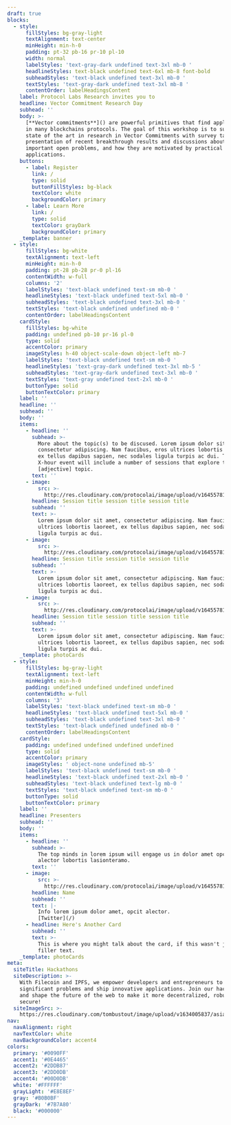 ```yaml
---
draft: true
blocks:
  - style:
      fillStyles: bg-gray-light
      textAlignment: text-center
      minHeight: min-h-0
      padding: pt-32 pb-16 pr-10 pl-10
      width: normal
      labelStyles: 'text-gray-dark undefined text-3xl mb-0 '
      headlineStyles: text-black undefined text-6xl mb-8 font-bold
      subheadStyles: 'text-black undefined text-3xl mb-0 '
      textStyles: 'text-gray-dark undefined text-3xl mb-8 '
      contentOrder: labelHeadingsContent
    label: Protocol Labs Research invites you to
    headline: Vector Commitment Research Day
    subhead: ''
    body: >-
      [**Vector commitments**]() are powerful primitives that find applications
      in many blockchains protocols. The goal of this workshop is to survey the
      state of the art in research in Vector Commitments with survey talks, the
      presentation of recent breakthrough results and discussions about the
      important open problems, and how they are motivated by practical
      applications.
    buttons:
      - label: Register
        link: /
        type: solid
        buttonFillStyles: bg-black
        textColor: white
        backgroundColor: primary
      - label: Learn More
        link: /
        type: solid
        textColor: grayDark
        backgroundColor: primary
    _template: banner
  - style:
      fillStyles: bg-white
      textAlignment: text-left
      minHeight: min-h-0
      padding: pt-28 pb-28 pr-0 pl-16
      contentWidth: w-full
      columns: '2'
      labelStyles: 'text-black undefined text-sm mb-0 '
      headlineStyles: 'text-black undefined text-5xl mb-0 '
      subheadStyles: 'text-black undefined text-3xl mb-0 '
      textStyles: 'text-black undefined undefined mb-0 '
      contentOrder: labelHeadingsContent
    cardStyle:
      fillStyles: bg-white
      padding: undefined pb-10 pr-16 pl-0
      type: solid
      accentColor: primary
      imageStyles: h-40 object-scale-down object-left mb-7
      labelStyles: 'text-black undefined text-sm mb-0 '
      headlineStyles: 'text-gray-dark undefined text-3xl mb-5 '
      subheadStyles: 'text-gray-dark undefined text-3xl mb-0 '
      textStyles: 'text-gray undefined text-2xl mb-0 '
      buttonType: solid
      buttonTextColor: primary
    label: ''
    headline: ''
    subhead: ''
    body: ''
    items:
      - headline: ''
        subhead: >-
          More about the topic(s) to be discused. Lorem ipsum dolor sit amet,
          consectetur adipiscing. Nam faucibus, eros ultrices lobortis laoreet,
          ex tellus dapibus sapien, nec sodales ligula turpis ac dui. This
          X-hour event will include a number of sessions that explore this
          [adjective] topic.
        text: ''
      - image:
          src: >-
            http://res.cloudinary.com/protocolai/image/upload/v1645578173/cryptonet/gray-placeholder-sm_cusbl6.png
        headline: Session title session title session title
        subhead: ''
        text: >-
          Lorem ipsum dolor sit amet, consectetur adipiscing. Nam faucibus, eros
          ultrices lobortis laoreet, ex tellus dapibus sapien, nec sodales
          ligula turpis ac dui.
      - image:
          src: >-
            http://res.cloudinary.com/protocolai/image/upload/v1645578173/cryptonet/gray-placeholder-sm_cusbl6.png
        headline: Session title session title session title
        subhead: ''
        text: >-
          Lorem ipsum dolor sit amet, consectetur adipiscing. Nam faucibus, eros
          ultrices lobortis laoreet, ex tellus dapibus sapien, nec sodales
          ligula turpis ac dui.
      - image:
          src: >-
            http://res.cloudinary.com/protocolai/image/upload/v1645578173/cryptonet/gray-placeholder-sm_cusbl6.png
        headline: Session title session title session title
        subhead: ''
        text: >-
          Lorem ipsum dolor sit amet, consectetur adipiscing. Nam faucibus, eros
          ultrices lobortis laoreet, ex tellus dapibus sapien, nec sodales
          ligula turpis ac dui.
    _template: photoCards
  - style:
      fillStyles: bg-gray-light
      textAlignment: text-left
      minHeight: min-h-0
      padding: undefined undefined undefined undefined
      contentWidth: w-full
      columns: '3'
      labelStyles: 'text-black undefined text-sm mb-0 '
      headlineStyles: 'text-black undefined text-5xl mb-0 '
      subheadStyles: 'text-black undefined text-3xl mb-0 '
      textStyles: 'text-black undefined undefined mb-0 '
      contentOrder: labelHeadingsContent
    cardStyle:
      padding: undefined undefined undefined undefined
      type: solid
      accentColor: primary
      imageStyles: ' object-none undefined mb-5'
      labelStyles: 'text-black undefined text-sm mb-0 '
      headlineStyles: 'text-black undefined text-2xl mb-0 '
      subheadStyles: 'text-black undefined text-lg mb-0 '
      textStyles: 'text-black undefined text-sm mb-0 '
      buttonType: solid
      buttonTextColor: primary
    label: ''
    headline: Presenters
    subhead: ''
    body: ''
    items:
      - headline: ''
        subhead: >-
          The top minds in lorem ipsum will engage us in dolor amet opcit
          alector lobortis lasionteramo.
        text: ''
      - image:
          src: >-
            http://res.cloudinary.com/protocolai/image/upload/v1645578168/cryptonet/white-placeholder-md_wdmspr.png
        headline: Name
        subhead: ''
        text: |-
          Info lorem ipsum dolor amet, opcit alector.  
          [Twitter](/)
      - headline: Here's Another Card
        subhead: ''
        text: >-
          This is where you might talk about the card, if this wasn't just
          filler text.
    _template: photoCards
meta:
  siteTitle: Hackathons
  siteDescription: >-
    With Filecoin and IPFS, we empower developers and entrepreneurs to solve
    significant problems and ship innovative applications. Join our hackathons
    and shape the future of the web to make it more decentralized, robust, and
    secure!
  siteImageSrc: >-
    https://res.cloudinary.com/tombustout/image/upload/v1634005837/asia-hackathon-hero_isb8ak.png
nav:
  navAlignment: right
  navTextColor: white
  navBackgroundColor: accent4
colors:
  primary: '#0090FF'
  accent1: '#0E4465'
  accent2: '#2DDB87'
  accent3: '#2DD0DB'
  accent4: '#00D0DB'
  white: '#FFFFFF'
  grayLight: '#E8E8EF'
  gray: '#B0B0BF'
  grayDark: '#7B7A80'
  black: '#000000'
---
```


